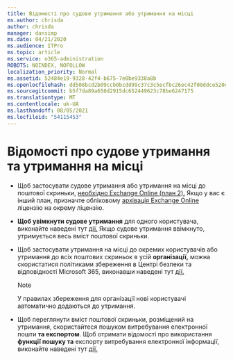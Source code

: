 ```yaml
---
title: Відомості про судове утримання або утримання на місці
ms.author: chrisda
author: chrisda
manager: dansimp
ms.date: 04/21/2020
ms.audience: ITPro
ms.topic: article
ms.service: o365-administration
ROBOTS: NOINDEX, NOFOLLOW
localization_priority: Normal
ms.assetid: 52484e19-9328-42f4-b675-7e0be9338a8b
ms.openlocfilehash: dd508bcd2b09ccb0bcdd99c37c3c5ecfbc26ec42f00ddce520ef8e73e3aef436
ms.sourcegitcommit: b5f7da89a650d2915dc652449623c78be6247175
ms.translationtype: MT
ms.contentlocale: uk-UA
ms.lasthandoff: 08/05/2021
ms.locfileid: "54115453"
---
```

# <a name="about-litigation-holds-and-in-place-holds"></a>Відомості про судове утримання та утримання на місці

- Щоб застосувати судове утримання або утримання на місці до поштової скриньки, [необхідно Exchange Online (план 2).](https://docs.microsoft.com/office365/servicedescriptions/office-365-platform-service-description/office-365-plan-options) Якщо у вас є інший план, призначте обліковому [архівація Exchange Online](https://docs.microsoft.com/office365/servicedescriptions/exchange-online-archiving-service-description/exchange-online-archiving-service-description) ліцензію на окрему ліцензію. 
    
- **Щоб увімкнути судове утримання** для одного користувача, виконайте наведені тут [дії.](https://docs.microsoft.com/microsoft-365/compliance/create-a-litigation-hold?view=o365-worldwide#place-a-mailbox-on-litigation-hold) Якщо судове утримання ввімкнуто, утримується весь вміст поштової скриньки.
    
- Щоб застосувати  утримання на місці до окремих користувачів або утримання до всіх поштових скриньок в усій **організації,** можна скористатися політиками збереження в Центрі безпеки та відповідності Microsoft 365, виконавши наведені тут [дії.](https://docs.microsoft.com/microsoft-365/compliance/retention-policies)
    
    > [!NOTE]
    > У правилах збереження для організації нові користувачі автоматично додаються до утримання. 
  
- Щоб переглянути вміст поштової скриньки, розміщений на утримання, скористайтеся пошуком витребування електронної пошти **та експортом**. Щоб отримати відомості про використання **функції пошуку та** експорту витребування електронної інформації, виконайте наведені тут [дії.](https://docs.microsoft.com/microsoft-365/compliance/export-search-results)
    

